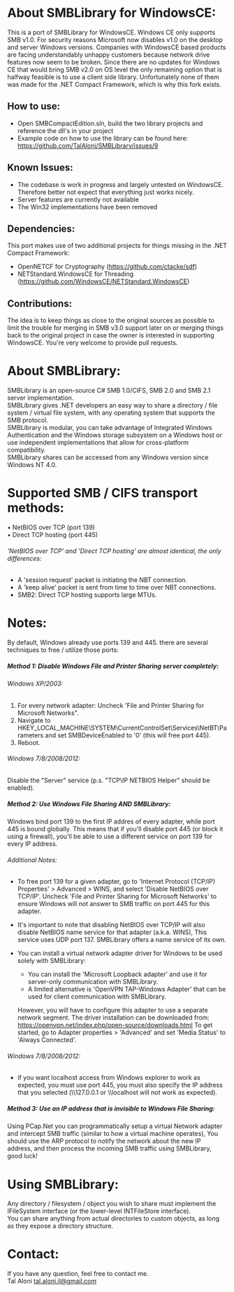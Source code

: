 About SMBLibrary for WindowsCE:
===============================
This is a port of SMBLibrary for WindowsCE. Windows CE only supports SMB v1.0. For security reasons Microsoft now disables v1.0 on the desktop and server Windows
versions. Companies with WindowsCE based products are facing understandably unhappy customers because network drive features now seem to be broken. Since there are
no updates for Windows CE that would bring SMB v2.0 on OS level the only remaining option that is halfway feasible is to use a client side library. Unfortunately
none of them was made for the .NET Compact Framework, which is why this fork exists.

How to use:
-----------
- Open SMBCompactEdition.sln, build the two library projects and reference the dll's in your project
- Example code on how to use the library can be found here: https://github.com/TalAloni/SMBLibrary/issues/9 

Known Issues:
-------------
- The codebase is work in progress and largely untested on WindowsCE. Therefore better not expect that everything just works nicely.
- Server features are currently not available
- The Win32 implementations have been removed

Dependencies:
-------------
This port makes use of two additional projects for things missing in the .NET Compact Framework:
- OpenNETCF for Cryptography (https://github.com/ctacke/sdf)
- NETStandard.WindowsCE for Threading (https://github.com/WindowsCE/NETStandard.WindowsCE)

Contributions:
--------------
The idea is to keep things as close to the original sources as possible to limit the trouble for merging in SMB v3.0 support later on or merging things back to
the original project in case the owner is interested in supporting WindowsCE.
You're very welcome to provide pull requests.


About SMBLibrary:
=================
SMBLibrary is an open-source C# SMB 1.0/CIFS, SMB 2.0 and SMB 2.1 server implementation.  
SMBLibrary gives .NET developers an easy way to share a directory / file system / virtual file system, with any operating system that supports the SMB protocol.  
SMBLibrary is modular, you can take advantage of Integrated Windows Authentication and the Windows storage subsystem on a Windows host or use independent implementations that allow for cross-platform compatibility.  
SMBLibrary shares can be accessed from any Windows version since Windows NT 4.0.  

Supported SMB / CIFS transport methods:
=======================================
• NetBIOS over TCP (port 139)  
• Direct TCP hosting (port 445)

###### 'NetBIOS over TCP' and 'Direct TCP hosting' are almost identical, the only differences:
- A 'session request' packet is initiating the NBT connection.
- A 'keep alive' packet is sent from time to time over NBT connections.
- SMB2: Direct TCP hosting supports large MTUs.

Notes:
======
By default, Windows already use ports 139 and 445. there are several techniques to free / utilize those ports:

##### Method 1: Disable Windows File and Printer Sharing server completely:
###### Windows XP/2003:
1. For every network adapter: Uncheck 'File and Printer Sharing for Microsoft Networks".
2. Navigate to HKEY_LOCAL_MACHINE\SYSTEM\CurrentControlSet\Services\NetBT\Parameters and set SMBDeviceEnabled to '0' (this will free port 445).
3. Reboot.

###### Windows 7/8/2008/2012:
Disable the "Server" service (p.s. "TCP\IP NETBIOS Helper" should be enabled).

##### Method 2: Use Windows File Sharing AND SMBLibrary:
Windows bind port 139 to the first IP addres of every adapter, while port 445 is bound globally.
This means that if you'll disable port 445 (or block it using a firewall), you'll be able to use a different service on port 139 for every IP address.

###### Additional Notes:
* To free port 139 for a given adapter, go to 'Internet Protocol (TCP/IP) Properties' > Advanced > WINS, and select 'Disable NetBIOS over TCP/IP'.
Uncheck 'File and Printer Sharing for Microsoft Networks' to ensure Windows will not answer to SMB traffic on port 445 for this adapter.

* It's important to note that disabling NetBIOS over TCP/IP will also disable NetBIOS name service for that adapter (a.k.a. WINS), This service uses UDP port 137.
SMBLibrary offers a name service of its own.

* You can install a virtual network adapter driver for Windows to be used solely with SMBLibrary:
  - You can install the 'Microsoft Loopback adapter' and use it for server-only communication with SMBLibrary.
  - A limited alternative is 'OpenVPN TAP-Windows Adapter' that can be used for client communication with SMBLibrary.

  However, you will have to configure this adapter to use a separate network segment.
The driver installation can be downloaded from: https://openvpn.net/index.php/open-source/downloads.html
To get started, go to Adapter properties > 'Advanced' and set 'Media Status' to 'Always Connected'.

###### Windows 7/8/2008/2012:
* if you want localhost access from Windows explorer to work as expected, you must use port 445, you must also specify the IP address that you selected (\\\\127.0.0.1 or \\\\localhost will not work as expected).

##### Method 3: Use an IP address that is invisible to Windows File Sharing:
Using PCap.Net you can programmatically setup a virtual Network adapter and intercept SMB traffic (similar to how a virtual machine operates), You should use the ARP protocol to notify the network about the new IP address, and then process the incoming SMB traffic using SMBLibrary, good luck! 

Using SMBLibrary:
=================
Any directory / filesystem / object you wish to share must implement the IFileSystem interface (or the lower-level INTFileStore interface).  
You can share anything from actual directories to custom objects, as long as they expose a directory structure.  

Contact:
========
If you have any question, feel free to contact me.  
Tal Aloni <tal.aloni.il@gmail.com>
